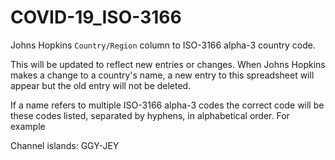 # COVID-19_ISO-3166
Johns Hopkins `Country/Region` column to ISO-3166 alpha-3 country code. 

This will be updated to reflect new entries or changes. When Johns Hopkins makes a change to a country's name, a new entry to this spreadsheet will appear but the old entry will not be deleted. 

If a name refers to multiple ISO-3166 alpha-3 codes the correct code will be these codes listed, separated by hyphens, in alphabetical order. For example

Channel islands: GGY-JEY
